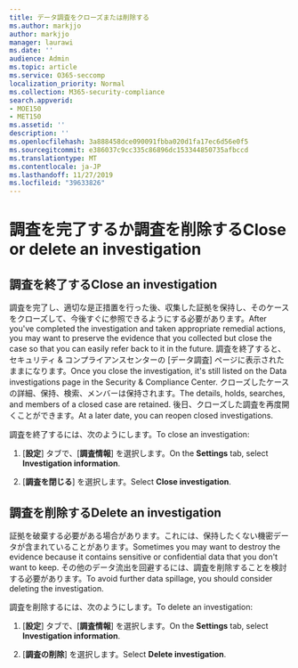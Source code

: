 ```yaml
---
title: データ調査をクローズまたは削除する
ms.author: markjjo
author: markjjo
manager: laurawi
ms.date: ''
audience: Admin
ms.topic: article
ms.service: O365-seccomp
localization_priority: Normal
ms.collection: M365-security-compliance
search.appverid:
- MOE150
- MET150
ms.assetid: ''
description: ''
ms.openlocfilehash: 3a888458dce090091fbba020d1fa17ec6d56e0f5
ms.sourcegitcommit: e386037c9cc335c86896dc153344850735afbccd
ms.translationtype: MT
ms.contentlocale: ja-JP
ms.lasthandoff: 11/27/2019
ms.locfileid: "39633826"
---
```

# <a name="close-or-delete-an-investigation"></a><span data-ttu-id="a7a48-102">調査を完了するか調査を削除する</span><span class="sxs-lookup"><span data-stu-id="a7a48-102">Close or delete an investigation</span></span>

## <a name="close-an-investigation"></a><span data-ttu-id="a7a48-103">調査を終了する</span><span class="sxs-lookup"><span data-stu-id="a7a48-103">Close an investigation</span></span>

 <span data-ttu-id="a7a48-104">調査を完了し、適切な是正措置を行った後、収集した証拠を保持し、そのケースをクローズして、今後すぐに参照できるようにする必要があります。</span><span class="sxs-lookup"><span data-stu-id="a7a48-104">After you've completed the investigation and taken appropriate remedial actions, you may want to preserve the evidence that you collected but close the case so that you can easily refer back to it in the future.</span></span> <span data-ttu-id="a7a48-105">調査を終了すると、セキュリティ & コンプライアンスセンターの [データ調査] ページに表示されたままになります。</span><span class="sxs-lookup"><span data-stu-id="a7a48-105">Once you close the investigation, it's still listed on the Data investigations page in the Security & Compliance Center.</span></span> <span data-ttu-id="a7a48-106">クローズしたケースの詳細、保持、検索、メンバーは保持されます。</span><span class="sxs-lookup"><span data-stu-id="a7a48-106">The details, holds, searches, and members of a closed case are retained.</span></span> <span data-ttu-id="a7a48-107">後日、クローズした調査を再度開くことができます。</span><span class="sxs-lookup"><span data-stu-id="a7a48-107">At a later date, you can reopen closed investigations.</span></span>

<span data-ttu-id="a7a48-108">調査を終了するには、次のようにします。</span><span class="sxs-lookup"><span data-stu-id="a7a48-108">To close an investigation:</span></span>

1. <span data-ttu-id="a7a48-109">[**設定**] タブで、[**調査情報**] を選択します。</span><span class="sxs-lookup"><span data-stu-id="a7a48-109">On the **Settings** tab, select **Investigation information**.</span></span>

2. <span data-ttu-id="a7a48-110">[**調査を閉じる**] を選択します。</span><span class="sxs-lookup"><span data-stu-id="a7a48-110">Select  **Close investigation**.</span></span> 


## <a name="delete-an-investigation"></a><span data-ttu-id="a7a48-111">調査を削除する</span><span class="sxs-lookup"><span data-stu-id="a7a48-111">Delete an investigation</span></span>

<span data-ttu-id="a7a48-112">証拠を破棄する必要がある場合があります。これには、保持したくない機密データが含まれていることがあります。</span><span class="sxs-lookup"><span data-stu-id="a7a48-112">Sometimes you may want to destroy the evidence because it contains sensitive or confidential data that you don't want to keep.</span></span> <span data-ttu-id="a7a48-113">その他のデータ流出を回避するには、調査を削除することを検討する必要があります。</span><span class="sxs-lookup"><span data-stu-id="a7a48-113">To avoid further data spillage, you should consider deleting the investigation.</span></span>

<span data-ttu-id="a7a48-114">調査を削除するには、次のようにします。</span><span class="sxs-lookup"><span data-stu-id="a7a48-114">To delete an investigation:</span></span>

1. <span data-ttu-id="a7a48-115">[**設定**] タブで、[**調査情報**] を選択します。</span><span class="sxs-lookup"><span data-stu-id="a7a48-115">On the **Settings** tab, select **Investigation information**.</span></span>

2. <span data-ttu-id="a7a48-116">[**調査の削除**] を選択します。</span><span class="sxs-lookup"><span data-stu-id="a7a48-116">Select **Delete investigation**.</span></span> 
